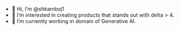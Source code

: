 - 👋 Hi, I’m @shkamboj1
- 👀 I’m interested in creating products that stands out with delta > 4.
- 🌱 I’m currently working in domain of Generative AI.

<!---
shkamboj1/shkamboj1 is a ✨ special ✨ repository because its `README.md` (this file) appears on your GitHub profile.
You can click the Preview link to take a look at your changes.
--->

